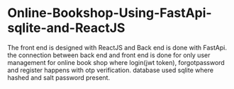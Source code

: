 # Online-Bookshop-Using-FastApi-sqlite-and-ReactJS
The front end is designed with ReactJS and Back end is done with FastApi. the connection between back end and front end is done for only user management for online book shop where login(jwt token), forgotpassword and register happens with otp verification. database used sqlite where hashed and salt password present.
